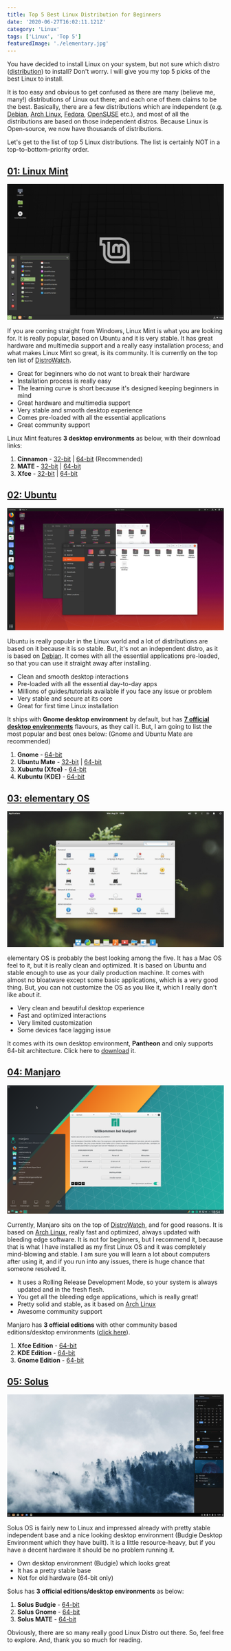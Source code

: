 ```yaml
---
title: Top 5 Best Linux Distribution for Beginners
date: '2020-06-27T16:02:11.121Z'
category: 'Linux'
tags: ['Linux', 'Top 5']
featuredImage: './elementary.jpg'
---
```


You have decided to install Linux on your system, but not sure which distro ([distribution](https://en.wikipedia.org/wiki/Linux_distribution)) to install? Don't worry. I will give you my top 5 picks of the best Linux to install.

It is too easy and obvious to get confused as there are many (believe me, many!) distributions of Linux out there; and each one of them claims to be the best. Basically, there are a few distributions which are independent (e.g. [Debian](https://www.debian.org/), [Arch Linux](https://www.archlinux.org/), [Fedora](https://getfedora.org/), [OpenSUSE](https://www.opensuse.org/) etc.), and most of all the distributions are based on those independent distros. Because Linux is Open-source, we now have thousands of distributions.

Let's get to the list of top 5 Linux distributions. The list is certainly NOT in a top-to-bottom-priority order.

## **[01: Linux Mint](https://linuxmint.com/)**

![](./linux-mint.png)

If you are coming straight from Windows, Linux Mint is what you are looking for. It is really popular, based on Ubuntu and it is very stable. It has great hardware and multimedia support and a really easy installation process; and what makes Linux Mint so great, is its community. It is currently on the top ten list of [DistroWatch](https://distrowatch.com/).

- Great for beginners who do not want to break their hardware
- Installation process is really easy
- The learning curve is short because it's designed keeping beginners in mind
- Great hardware and multimedia support
- Very stable and smooth desktop experience
- Comes pre-loaded with all the essential applications
- Great community support

Linux Mint features **3 desktop environments** as below, with their download links:

1. **Cinnamon** - [32-bit](https://linuxmint.com/edition.php?id=273) | [64-bit](https://linuxmint.com/edition.php?id=274) (Recommended)
2. **MATE** - [32-bit](https://linuxmint.com/edition.php?id=275) | [64-bit](https://linuxmint.com/edition.php?id=276)
3. **Xfce** - [32-bit](https://linuxmint.com/edition.php?id=277) | [64-bit](https://linuxmint.com/edition.php?id=278)

## [02: Ubuntu](https://ubuntu.com/download/desktop)

![](./ubuntu.jpg)

Ubuntu is really popular in the Linux world and a lot of distributions are based on it because it is so stable. But, it's not an independent distro, as it is based on [Debian](https://www.debian.org/). It comes with all the essential applications pre-loaded, so that you can use it straight away after installing.

- Clean and smooth desktop interactions
- Pre-loaded with all the essential day-to-day apps
- Millions of guides/tutorials available if you face any issue or problem
- Very stable and secure at its core
- Great for first time Linux installation

It ships with **Gnome desktop environment** by default, but has **[7 official desktop environments](https://ubuntu.com/download/flavours)** flavours, as they call it. But, I am going to list the most popular and best ones below: (Gnome and Ubuntu Mate are recommended)

1. **Gnome** - [64-bit](https://ubuntu.com/download/desktop/thank-you?version=20.04&architecture=amd64)
2. **Ubuntu Mate** - [32-bit](https://ubuntu-mate.org/download/i386/) | [64-bit](https://ubuntu-mate.org/download/amd64/)
3. **Xubuntu (Xfce)** - [64-bit](https://torrent.ubuntu.com/xubuntu/releases/focal/release/desktop/xubuntu-20.04-desktop-amd64.iso.torrent)
4. **Kubuntu (KDE)** - [64-bit](http://cdimage.ubuntu.com/kubuntu/releases/20.04/release/kubuntu-20.04-desktop-amd64.iso)

## [03: elementary OS](https://elementary.io/)

![](./elementary.jpg)

elementary OS is probably the best looking among the five. It has a Mac OS feel to it, but it is really clean and optimized. It is based on Ubuntu and stable enough to use as your daily production machine. It comes with almost no bloatware except some basic applications, which is a very good thing. But, you can not customize the OS as you like it, which I really don't like about it.

- Very clean and beautiful desktop experience
- Fast and optimized interactions
- Very limited customization
- Some devices face lagging issue

It comes with its own desktop environment, **Pantheon** and only supports 64-bit architecture. Click here to [download](https://elementary.io/docs/installation) it.

## [04: Manjaro](https://manjaro.org/)

![](./manjaro.png)

Currently, Manjaro sits on the top of [DistroWatch](https://distrowatch.com/), and for good reasons. It is based on [Arch Linux](https://www.archlinux.org/), really fast and optimized, always updated with bleeding edge software. It is not for beginners, but I recommend it, because that is what I have installed as my first Linux OS and it was completely mind-blowing and stable. I am sure you will learn a lot about computers after using it, and if you run into any issues, there is huge chance that someone resolved it.

- It uses a Rolling Release Development Mode, so your system is always updated and in the fresh flesh.
- You get all the bleeding edge applications, which is really great!
- Pretty solid and stable, as it based on [Arch Linux](https://www.archlinux.org/)
- Awesome community support

Manjaro has **3 official editions** with other community based editions/desktop environments ([click here](https://manjaro.org/download/#Community)).

1. **Xfce Edition** - [64-bit](https://osdn.net/projects/manjaro/storage/xfce/20.0.3/manjaro-xfce-20.0.3-200606-linux56.iso)
2. **KDE Edition** - [64-bit](https://osdn.net/projects/manjaro/storage/kde/20.0.3/manjaro-kde-20.0.3-200606-linux56.iso)
3. **Gnome Edition** - [64-bit](https://osdn.net/projects/manjaro/storage/gnome/20.0.3/manjaro-gnome-20.0.3-200606-linux56.iso)

## [05: Solus](https://getsol.us/home/)

![](./solus.jpg)

Solus OS is fairly new to Linux and impressed already with pretty stable independent base and a nice looking desktop environment (Budgie Desktop Environment which they have built). It is a little resource-heavy, but if you have a decent hardware it should be no problem running it.

- Own desktop environment (Budgie) which looks great
- It has a pretty stable base
- Not for old hardware (64-bit only)

Solus has **3 official editions/desktop environments** as below:

1. **Solus Budgie** \- [64-bit](https://getsol.us/download/)
2. **Solus Gnome** \- [64-bit](https://getsol.us/download/)
3. **Solus MATE** \- [64-bit](https://getsol.us/download/)

Obviously, there are so many really good Linux Distro out there. So, feel free to explore. And, thank you so much for reading.
